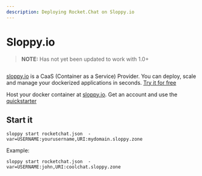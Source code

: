 ```yaml
---
description: Deploying Rocket.Chat on Sloppy.io
---
```


# Sloppy.io

> **NOTE:**  Has not yet been updated to work with 1.0+

```text

```

[sloppy.io](http://sloppy.io) is a CaaS \(Container as a Service\) Provider. You can deploy, scale and manage your dockerized applications in seconds. [Try it for free](http://sloppy.io/#signup)

Host your docker container at [sloppy.io](http://sloppy.io). Get an account and use the [quickstarter](https://github.com/sloppyio/quickstarters/tree/master/rocketchat)

## Start it

```text
sloppy start rocketchat.json  -var=USERNAME:yourusername,URI:mydomain.sloppy.zone
```

Example:

```text
sloppy start rocketchat.json  -var=USERNAME:john,URI:coolchat.sloppy.zone
```

